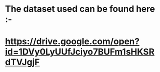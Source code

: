 # The dataset used can be found here :-
# https://drive.google.com/open?id=1DVy0LyUUfJciyo7BUFm1sHKSRdTVJgjF
